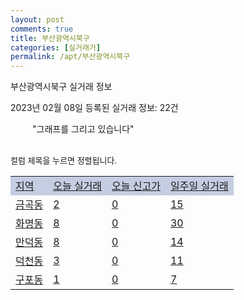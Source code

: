 ```yaml
---
layout: post
comments: true
title: 부산광역시북구
categories: [실거래가]
permalink: /apt/부산광역시북구
---
```


부산광역시북구 실거래 정보

2023년 02월 08일 등록된 실거래 정보: 22건

<!--<script async src="https://pagead2.googlesyndication.com/pagead/js/adsbygoogle.js?client=ca-pub-3485438051770037"
 crossorigin="anonymous"></script>-->

<script type="text/javascript">
  google.charts.load('current', {'packages':['corechart']});
  google.charts.setOnLoadCallback(drawChart);

  function drawChart() {
    var data = google.visualization.arrayToDataTable([['거래일', '매매', '전월세', '전매'], ['21-01', 3, 1, 3], ['21-02', 0, 2, 0], ['21-03', 0, 2, 0], ['21-04', 0, 1, 0], ['21-05', 2, 0, 0], ['21-06', 0, 2, 0], ['21-07', 5, 21, 0], ['21-08', 133, 116, 0], ['21-09', 17, 14, 0], ['21-10', 3, 2, 0], ['21-11', 8, 5, 0], ['21-12', 0, 1, 0], ['22-01', 0, 58, 6], ['22-02', 119, 264, 7], ['22-03', 183, 234, 18], ['22-04', 232, 262, 12], ['22-05', 217, 246, 8], ['22-06', 140, 260, 5], ['22-07', 120, 256, 8], ['22-08', 104, 232, 9], ['22-09', 104, 272, 11], ['22-10', 121, 257, 16], ['22-11', 77, 260, 2], ['22-12', 85, 254, 2], ['23-01', 83, 164, 2], ['23-02', 2, 26, 0]]);

    var options = {
      title: '최근 1년간 유형별 거래량 추이',
      legend: { position: 'bottom' }
    };

    setTimeout(function() {
        var chart = new google.visualization.LineChart(document.getElementById('columnchart_material'));
        chart.draw(data, (options));
        document.getElementById('loading').style.display = 'none';
        var dayLabel = (new Date()).getDay();
        if (dayLabel < 2) {
            sorttable.innerSortFunction.apply(document.getElementById('week'), []);
            sorttable.innerSortFunction.apply(document.getElementById('week'), []);        
        }
        else {
            sorttable.innerSortFunction.apply(document.getElementById('today'), []);
            sorttable.innerSortFunction.apply(document.getElementById('today'), []);
        }
    }, 200);

  }
</script>

<div id="loading" style="z-index:20; display: block; margin-left: 35px">"그래프를 그리고 있습니다"</div>
<div id="columnchart_material" style="width: 95%; margin-left: -35px; display: block"></div>
<!--<div style="width: 95%; margin-left: -35px; display: block">
      <script async src="https://pagead2.googlesyndication.com/pagead/js/adsbygoogle.js?client=ca-pub-3485438051770037"
          crossorigin="anonymous"></script>
      <ins class="adsbygoogle"
          style="display:block"
          data-ad-format="fluid"
          data-ad-layout-key="-fb+5w+4e-db+86"
          data-ad-client="ca-pub-3485438051770037"
          data-ad-slot="1827090281"></ins>
      <script>
          (adsbygoogle = window.adsbygoogle || []).push({});
      </script>
</div>-->
<br>

<font size='small' style='font-size: small;'>컬럼 제목을 누르면 정렬됩니다.</font>
<table class="sortable">
  <tr style='background-color: rgba(114, 132, 186,0.4);'>
    <td id="region"><a href="#">지역</a></td>
    <td id="today"><a href="#">오늘 실거래</a></td>
    <td id="today_new"><a href="#">오늘 신고가</a></td>
    <td id="week"><a href="#">일주일 실거래</a></td>
  </tr>

  
  <tr class="item">
    <td><a href="부산광역시북구금곡동">금곡동</a></td>
    <td><a href="부산광역시북구금곡동">2</a></td>
    <td><a href="부산광역시북구금곡동">0</a></td>
    <td><a href="부산광역시북구금곡동">15</a></td>
  </tr>
    

  <tr class="item">
    <td><a href="부산광역시북구화명동">화명동</a></td>
    <td><a href="부산광역시북구화명동">8</a></td>
    <td><a href="부산광역시북구화명동">0</a></td>
    <td><a href="부산광역시북구화명동">30</a></td>
  </tr>
    

  <tr class="item">
    <td><a href="부산광역시북구만덕동">만덕동</a></td>
    <td><a href="부산광역시북구만덕동">8</a></td>
    <td><a href="부산광역시북구만덕동">0</a></td>
    <td><a href="부산광역시북구만덕동">14</a></td>
  </tr>
    

  <tr class="item">
    <td><a href="부산광역시북구덕천동">덕천동</a></td>
    <td><a href="부산광역시북구덕천동">3</a></td>
    <td><a href="부산광역시북구덕천동">0</a></td>
    <td><a href="부산광역시북구덕천동">11</a></td>
  </tr>
    

  <tr class="item">
    <td><a href="부산광역시북구구포동">구포동</a></td>
    <td><a href="부산광역시북구구포동">1</a></td>
    <td><a href="부산광역시북구구포동">0</a></td>
    <td><a href="부산광역시북구구포동">7</a></td>
  </tr>
    


</table>


    